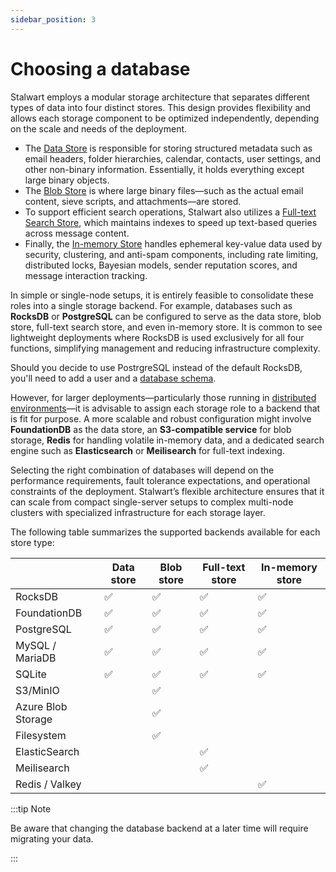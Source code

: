 ```yaml
---
sidebar_position: 3
---
```


# Choosing a database

Stalwart employs a modular storage architecture that separates different types of data into four distinct stores. This design provides flexibility and allows each storage component to be optimized independently, depending on the scale and needs of the deployment.

- The [Data Store](/docs/storage/data) is responsible for storing structured metadata such as email headers, folder hierarchies, calendar, contacts, user settings, and other non-binary information. Essentially, it holds everything except large binary objects.
- The [Blob Store](/docs/storage/blob) is where large binary files—such as the actual email content, sieve scripts, and attachments—are stored. 
- To support efficient search operations, Stalwart also utilizes a [Full-text Search Store](/docs/storage/fts), which maintains indexes to speed up text-based queries across message content. 
- Finally, the [In-memory Store](/docs/storage/in-memory) handles ephemeral key-value data used by security, clustering, and anti-spam components, including rate limiting, distributed locks, Bayesian models, sender reputation scores, and message interaction tracking.

In simple or single-node setups, it is entirely feasible to consolidate these roles into a single storage backend. For example, databases such as **RocksDB** or **PostgreSQL** can be configured to serve as the data store, blob store, full-text search store, and even in-memory store. It is common to see lightweight deployments where RocksDB is used exclusively for all four functions, simplifying management and reducing infrastructure complexity. 

Should you decide to use PostrgreSQL instead of the default RocksDB, you'll need to add a user and a [database schema](/docs/auth/backend/sql/#postgresql).

However, for larger deployments—particularly those running in [distributed environments](/docs/cluster/overview)—it is advisable to assign each storage role to a backend that is fit for purpose. A more scalable and robust configuration might involve **FoundationDB** as the data store, an **S3-compatible service** for blob storage, **Redis** for handling volatile in-memory data, and a dedicated search engine such as **Elasticsearch** or **Meilisearch** for full-text indexing.

Selecting the right combination of databases will depend on the performance requirements, fault tolerance expectations, and operational constraints of the deployment. Stalwart’s flexible architecture ensures that it can scale from compact single-server setups to complex multi-node clusters with specialized infrastructure for each storage layer.

The following table summarizes the supported backends available for each store type:

|                    | Data store         | Blob store         | Full-text store    | In-memory store    |
|--------------------|--------------------|--------------------|--------------------|--------------------|
| RocksDB            | :white_check_mark: | :white_check_mark: | :white_check_mark: | :white_check_mark: |
| FoundationDB       | :white_check_mark: | :white_check_mark: | :white_check_mark: | :white_check_mark: |
| PostgreSQL         | :white_check_mark: | :white_check_mark: | :white_check_mark: | :white_check_mark: |
| MySQL / MariaDB    | :white_check_mark: | :white_check_mark: | :white_check_mark: | :white_check_mark: |
| SQLite             | :white_check_mark: | :white_check_mark: | :white_check_mark: | :white_check_mark: |
| S3/MinIO           |                    | :white_check_mark: |                    |                    |
| Azure Blob Storage |                    | :white_check_mark: |                    |                    |
| Filesystem         |                    | :white_check_mark: |                    |                    |
| ElasticSearch      |                    |                    | :white_check_mark: |                    |
| Meilisearch        |                    |                    | :white_check_mark: |                    |
| Redis / Valkey     |                    |                    |                    | :white_check_mark: |

:::tip Note

Be aware that changing the database backend at a later time will require migrating your data.

:::

